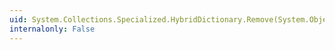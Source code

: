 ```yaml
---
uid: System.Collections.Specialized.HybridDictionary.Remove(System.Object)
internalonly: False
---
```

